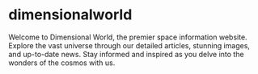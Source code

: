 # dimensionalworld
Welcome to Dimensional World, the premier space information website. Explore the vast universe through our detailed articles, stunning images, and up-to-date news. Stay informed and inspired as you delve into the wonders of the cosmos with us.
